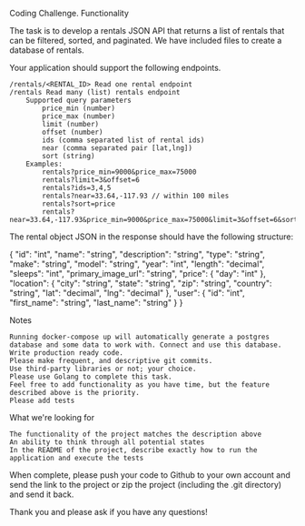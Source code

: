 Coding Challenge.
Functionality

The task is to develop a rentals JSON API that returns a list of rentals that can be filtered, sorted, and paginated. We have included files to create a database of rentals.

Your application should support the following endpoints.

    /rentals/<RENTAL_ID> Read one rental endpoint
    /rentals Read many (list) rentals endpoint
        Supported query parameters
            price_min (number)
            price_max (number)
            limit (number)
            offset (number)
            ids (comma separated list of rental ids)
            near (comma separated pair [lat,lng])
            sort (string)
        Examples:
            rentals?price_min=9000&price_max=75000
            rentals?limit=3&offset=6
            rentals?ids=3,4,5
            rentals?near=33.64,-117.93 // within 100 miles
            rentals?sort=price
            rentals?near=33.64,-117.93&price_min=9000&price_max=75000&limit=3&offset=6&sort=price

The rental object JSON in the response should have the following structure:

{
  "id": "int",
  "name": "string",
  "description": "string",
  "type": "string",
  "make": "string",
  "model": "string",
  "year": "int",
  "length": "decimal",
  "sleeps": "int",
  "primary_image_url": "string",
  "price": {
    "day": "int"
  },
  "location": {
    "city": "string",
    "state": "string",
    "zip": "string",
    "country": "string",
    "lat": "decimal",
    "lng": "decimal"
  },
  "user": {
    "id": "int",
    "first_name": "string",
    "last_name": "string"
  }
}

Notes

    Running docker-compose up will automatically generate a postgres database and some data to work with. Connect and use this database.
    Write production ready code.
    Please make frequent, and descriptive git commits.
    Use third-party libraries or not; your choice.
    Please use Golang to complete this task.
    Feel free to add functionality as you have time, but the feature described above is the priority.
    Please add tests

What we're looking for

    The functionality of the project matches the description above
    An ability to think through all potential states
    In the README of the project, describe exactly how to run the application and execute the tests

When complete, please push your code to Github to your own account and send the link to the project or zip the project (including the .git directory) and send it back.

Thank you and please ask if you have any questions!
